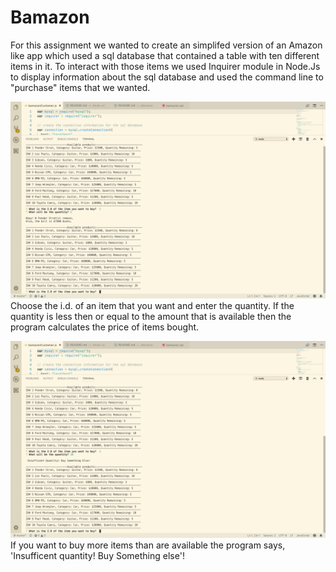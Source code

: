 # Bamazon


For this assignment we wanted to create an simplifed version of an Amazon like app which used a sql database that contained a table with ten different items in it. To interact with those items we used Inquirer module in Node.Js to display information about the sql database and used the command line to "purchase" items that we wanted.  




![alt text](/images/Image1.png)
Choose the i.d. of an item that you want and enter the quantity. If the quantity is less then or equal to the amount that is available then the program calculates the price of items bought. 




![alt text](/images/Image2.png)
If you want to buy more items than are available the program says, 'Insufficent quantity! Buy Something else'!


